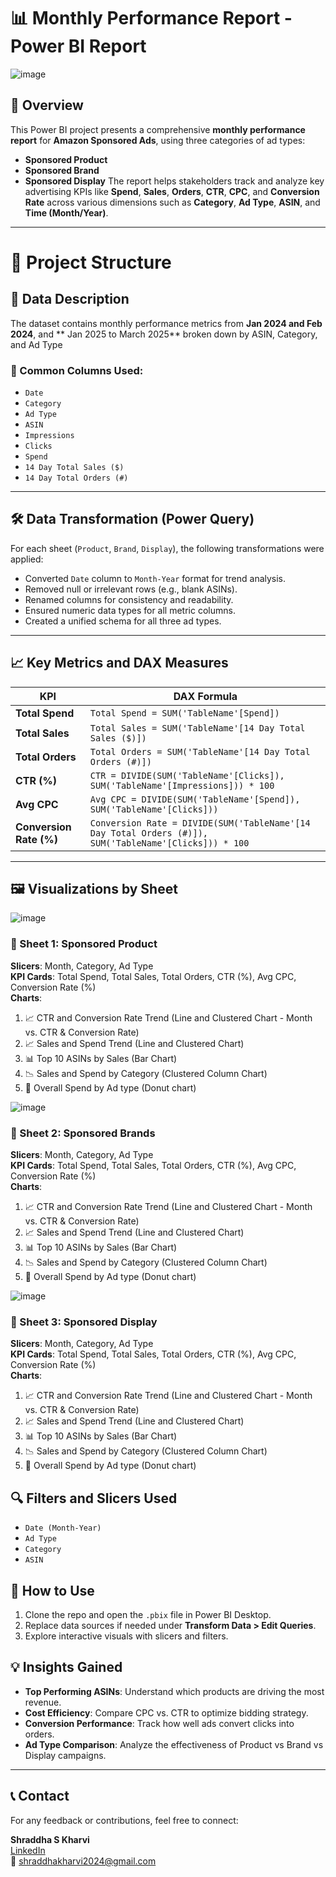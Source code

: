 # 📊 Monthly Performance Report - Power BI Report
![image](https://github.com/user-attachments/assets/ba8d8e08-d15c-493e-9cc2-89d3b1d41288)

## 🚀 Overview
This Power BI project presents a comprehensive **monthly performance report** for **Amazon Sponsored Ads**, using three categories of ad types:
- **Sponsored Product**
- **Sponsored Brand**
- **Sponsored Display**
The report helps stakeholders track and analyze key advertising KPIs like **Spend**, **Sales**, **Orders**, **CTR**, **CPC**, and **Conversion Rate** 
across various dimensions such as **Category**, **Ad Type**, **ASIN**, and **Time (Month/Year)**.

---
# 📂 Project Structure
## 🧾 Data Description

The dataset contains monthly performance metrics from **Jan 2024 and Feb 2024**, and ** Jan 2025 to March 2025** broken down by ASIN, Category, and Ad Type

### 🔑 Common Columns Used:
- `Date`
- `Category`
- `Ad Type`
- `ASIN`
- `Impressions`
- `Clicks`
- `Spend`
- `14 Day Total Sales ($)`
- `14 Day Total Orders (#)`

---

## 🛠️ Data Transformation (Power Query)

For each sheet (`Product`, `Brand`, `Display`), the following transformations were applied:
- Converted `Date` column to `Month-Year` format for trend analysis.
- Removed null or irrelevant rows (e.g., blank ASINs).
- Renamed columns for consistency and readability.
- Ensured numeric data types for all metric columns.
- Created a unified schema for all three ad types.

---
## 📈 Key Metrics and DAX Measures

| KPI                | DAX Formula |
|--------------------|-------------|
| **Total Spend**        | `Total Spend = SUM('TableName'[Spend])` |
| **Total Sales**        | `Total Sales = SUM('TableName'[14 Day Total Sales ($)])` |
| **Total Orders**       | `Total Orders = SUM('TableName'[14 Day Total Orders (#)])` |
| **CTR (%)**            | `CTR = DIVIDE(SUM('TableName'[Clicks]), SUM('TableName'[Impressions])) * 100` |
| **Avg CPC**            | `Avg CPC = DIVIDE(SUM('TableName'[Spend]), SUM('TableName'[Clicks]))` |
| **Conversion Rate (%)** | `Conversion Rate = DIVIDE(SUM('TableName'[14 Day Total Orders (#)]), SUM('TableName'[Clicks])) * 100` |

---
## 🖼️ Visualizations by Sheet
![image](https://github.com/user-attachments/assets/d831db55-3646-4154-9972-a2ad63e3ea7c)

### 📌 Sheet 1: Sponsored Product
**Slicers**: Month, Category, Ad Type  
**KPI Cards**: Total Spend, Total Sales, Total Orders, CTR (%), Avg CPC, Conversion Rate (%)  
**Charts**:
1. 📈 CTR and Conversion Rate Trend (Line and Clustered Chart - Month vs. CTR & Conversion Rate)
2. 📈 Sales and Spend Trend (Line and Clustered Chart)
3. 📊 Top 10 ASINs by Sales (Bar Chart)
4. 📉 Sales and Spend by Category (Clustered Column Chart)
5. 🎯 Overall Spend by Ad type (Donut chart)

![image](https://github.com/user-attachments/assets/11f57a7c-c8a4-4f17-b21a-c90c37c5a8f5)

### 📌 Sheet 2: Sponsored Brands
**Slicers**: Month, Category, Ad Type  
**KPI Cards**: Total Spend, Total Sales, Total Orders, CTR (%), Avg CPC, Conversion Rate (%)  
**Charts**:
1. 📈 CTR and Conversion Rate Trend (Line and Clustered Chart - Month vs. CTR & Conversion Rate)
2. 📈 Sales and Spend Trend (Line and Clustered Chart)
3. 📊 Top 10 ASINs by Sales (Bar Chart)
4. 📉 Sales and Spend by Category (Clustered Column Chart)
5. 🎯 Overall Spend by Ad type (Donut chart)

![image](https://github.com/user-attachments/assets/56ac696f-b44c-4b61-b412-d673d4ec16a0)

### 📌 Sheet 3: Sponsored Display
**Slicers**: Month, Category, Ad Type  
**KPI Cards**: Total Spend, Total Sales, Total Orders, CTR (%), Avg CPC, Conversion Rate (%)  
**Charts**:
1. 📈 CTR and Conversion Rate Trend (Line and Clustered Chart - Month vs. CTR & Conversion Rate)
2. 📈 Sales and Spend Trend (Line and Clustered Chart)
3. 📊 Top 10 ASINs by Sales (Bar Chart)
4. 📉 Sales and Spend by Category (Clustered Column Chart)
5. 🎯 Overall Spend by Ad type (Donut chart)

## 🔍 Filters and Slicers Used
- `Date (Month-Year)`
- `Ad Type`
- `Category`
- `ASIN`

## 📎 How to Use

1. Clone the repo and open the `.pbix` file in Power BI Desktop.
2. Replace data sources if needed under **Transform Data > Edit Queries**.
3. Explore interactive visuals with slicers and filters.

## 💡 Insights Gained

- **Top Performing ASINs**: Understand which products are driving the most revenue.
- **Cost Efficiency**: Compare CPC vs. CTR to optimize bidding strategy.
- **Conversion Performance**: Track how well ads convert clicks into orders.
- **Ad Type Comparison**: Analyze the effectiveness of Product vs Brand vs Display campaigns.

---

## 📞 Contact

For any feedback or contributions, feel free to connect:

**Shraddha S Kharvi**  
[LinkedIn](https://www.linkedin.com/in/shraddha-kharvi-42588b218/)  
📧 shraddhakharvi2024@gmail.com
